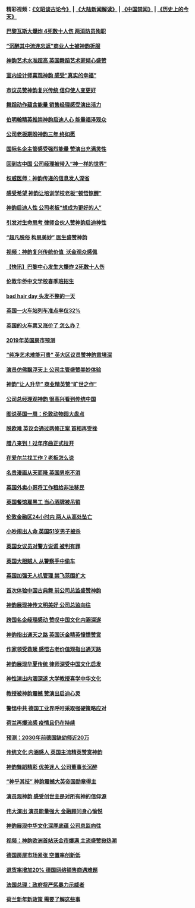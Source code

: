 #### 精彩视频：[《文昭谈古论今》](https://github.com/gfw-breaker/wenzhao/blob/master/README.md?t=01140930) | [《大陆新闻解读》](https://github.com/gfw-breaker/ntdtv-comedy/blob/master/README.md?t=01140930) | [《中国禁闻》](https://github.com/gfw-breaker/ntdtv-news/blob/master/README.md?t=01140930) | [《历史上的今天》](https://github.com/gfw-breaker/today-in-history/blob/master/README.md?t=01140930) 

#### [巴黎瓦斯大爆炸 4死数十人伤 两消防员殉职](../pages/nsc974/n10973956.md?t=01140930) 

#### [“沉醉其中流连忘返”商业人士被神韵折服](../pages/nsc974/n10973730.md?t=01140930) 

#### [神韵艺术水准超高 英国舞蹈艺术家倾心盛赞](../pages/nsc974/n10973515.md?t=01140930) 

#### [室内设计师喜观神韵 感受“真实的幸福”](../pages/nsc974/n10973397.md?t=01140930) 

#### [市议员赞神韵复兴传统 信仰使人变更好](../pages/nsc974/n10973340.md?t=01140930) 

#### [舞蹈动作蕴含能量 销售经理感受演出活力](../pages/nsc974/n10973210.md?t=01140930) 

#### [伯明翰精英推崇神韵启迪人心 能量福泽观众](../pages/nsc974/n10971911.md?t=01140930) 

#### [公司老板期盼神韵三年 终如愿](../pages/nsc974/n10971777.md?t=01140930) 

#### [国际名企主管感受强烈能量 赞演出充满灵性](../pages/nsc974/n10971724.md?t=01140930) 

#### [回到古中国 公司经理被带入“神一样的世界”](../pages/nsc974/n10971705.md?t=01140930) 

#### [权威医师：神韵传递的信息发人深省](../pages/nsc974/n10971688.md?t=01140930) 

#### [感受希望 神韵让培训学校老板“顿悟惊醒”](../pages/nsc974/n10971444.md?t=01140930) 

#### [神韵启迪人性 公司老板“想成为更好的人”](../pages/nsc974/n10971424.md?t=01140930) 

#### [引发对生命思考 律师合伙人赞神韵启迪神性](../pages/nsc974/n10971151.md?t=01140930) 

#### [“超凡脱俗 构思美妙” 医生盛赞神韵](../pages/nsc974/n10971122.md?t=01140930) 

#### [视频：神韵复兴传统价值  沃金观众感佩](../pages/nsc974/n10970961.md?t=01140930) 

#### [【快讯】巴黎中心发生大爆炸 2死数十人伤](../pages/nsc974/n10970675.md?t=01140930) 

#### [伦敦华侨中文学校春季班招生](../pages/nsc974/n10970785.md?t=01140930) 

#### [bad hair day 头发不整的一天](../pages/nsc974/n10970780.md?t=01140930) 

#### [英国一火车站列车准点率仅32%](../pages/nsc974/n10970775.md?t=01140930) 

#### [英国的火车票又涨价了 怎么办？](../pages/nsc974/n10970766.md?t=01140930) 

#### [2019年英国房市预测](../pages/nsc974/n10970729.md?t=01140930) 

#### [“纯净艺术难能可贵” 英大区议员赞神韵意境深](../pages/nsc974/n10970162.md?t=01140930) 

#### [演员仿佛飘浮天上 公司主管盛赞美妙体验](../pages/nsc974/n10969882.md?t=01140930) 

#### [神韵“让人升华” 商业精英赞“旷世之作”](../pages/nsc974/n10969860.md?t=01140930) 

#### [公司总经理观神韵 很高兴看到传统中国](../pages/nsc974/n10969730.md?t=01140930) 

#### [图说英国一周：伦敦动物园大盘点](../pages/nsc974/n10969365.md?t=01140930) 

#### [脱欧难 英议会通过两修正案 首相再受挫](../pages/nsc974/n10968468.md?t=01140930) 

#### [腊八来到！过年序曲正式拉开](../pages/nsc974/n10968649.md?t=01140930) 

#### [在爱尔兰找工作？老板怎么说](../pages/nsc974/n10968555.md?t=01140930) 

#### [名贵漫画从天而降 英国男吃不消](../pages/nsc974/n10968559.md?t=01140930) 

#### [英国外卖小哥将工作租给非法移民](../pages/nsc974/n10968548.md?t=01140930) 

#### [英国餐馆雇黑工 当心酒牌被吊销](../pages/nsc974/n10968537.md?t=01140930) 

#### [伦敦金融区24小时内 两人从高处坠亡](../pages/nsc974/n10968533.md?t=01140930) 

#### [小吵闹出人命 英国51岁男子被杀](../pages/nsc974/n10968526.md?t=01140930) 

#### [英国女议员对警方说谎 被判有罪](../pages/nsc974/n10968517.md?t=01140930) 

#### [英国大胆贼人 从警察手中偷车](../pages/nsc974/n10968489.md?t=01140930) 

#### [英国加强无人机管理 禁飞范围扩大](../pages/nsc974/n10968473.md?t=01140930) 

#### [首次体验中国古典舞 前公司总监盛赞神韵](../pages/nsc974/n10967619.md?t=01140930) 

#### [神韵展现神传文明美好 公司总监向往](../pages/nsc974/n10967402.md?t=01140930) 

#### [跨国名企经理感动 赞叹中国文化内涵深遂](../pages/nsc974/n10967396.md?t=01140930) 

#### [神韵指出通天之路 英国沃金精英憧憬赞赏](../pages/nsc974/n10967254.md?t=01140930) 

#### [作家领受救赎 感悟古老价值观指出通天路](../pages/nsc974/n10967056.md?t=01140930) 

#### [神韵展现华夏传统 律师深受中国文化启发](../pages/nsc974/n10966824.md?t=01140930) 

#### [神性演出内涵深遂 大学教授喜学中华文化](../pages/nsc974/n10966804.md?t=01140930) 

#### [教授被神韵震撼 赞演出启迪心灵](../pages/nsc974/n10966792.md?t=01140930) 

#### [警惕中共 德国工业界呼吁采取强硬策略应对](../pages/nsc974/n10966701.md?t=01140930) 

#### [荷兰再爆流感 疫情且仍在持续](../pages/nsc974/n10965996.md?t=01140930) 

#### [预测：2030年前德国缺幼师近20万](../pages/nsc974/n10965934.md?t=01140930) 

#### [传统文化 内涵感人 英国主流精英赞赏神韵](../pages/nsc974/n10965374.md?t=01140930) 

#### [神韵舞蹈精彩 优美迷人 公司董事长沉醉](../pages/nsc974/n10965237.md?t=01140930) 

#### [“神乎其技” 神韵震撼大英帝国勋章得主](../pages/nsc974/n10964718.md?t=01140930) 

#### [演员观神韵 感受创世主是对所有神的信仰源](../pages/nsc974/n10964931.md?t=01140930) 

#### [伟大演出 演员能量强大 金融顾问身心愉悦](../pages/nsc974/n10964616.md?t=01140930) 

#### [神韵展现中华文化深厚底蕴 公司总监向往](../pages/nsc974/n10964581.md?t=01140930) 

#### [视频：神韵欧洲首站沃金市爆满 主流盛赞掀热潮](../pages/nsc974/n10964483.md?t=01140930) 

#### [德国房屋市场紧张 空置率创新低](../pages/nsc974/n10964397.md?t=01140930) 

#### [退货率增加20% 德国网络销售商遇难题](../pages/nsc974/n10964456.md?t=01140930) 

#### [法国总理：政府将严惩暴力示威者](../pages/nsc974/n10963993.md?t=01140930) 

#### [荷兰新年新政策 需要了解这些事](../pages/nsc974/n10963965.md?t=01140930) 

